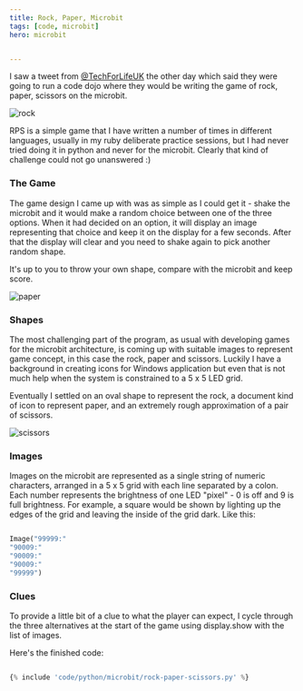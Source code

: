 ```yaml
---
title: Rock, Paper, Microbit
tags: [code, microbit]
hero: microbit


---
```


I saw a tweet from <a href="https://twitter.com/TechForLifeUK/">@TechForLifeUK</a> the other day
which said they were going to run a code dojo where they would be writing the game of rock, paper,
scissors on the microbit.

![rock](/assets/img/posts/rock-paper-microbit/rps-rock.png)

RPS is a simple game that I have written a number of times in different languages, usually
in my ruby deliberate practice sessions, but I had never tried doing it in python and never for
the microbit. Clearly that kind of challenge could not go unanswered :)

### The Game

The game design I came up with was as simple as I could get it - shake the microbit and it would make
a random choice between one of the three options. When it had decided on an option, it will display
an image representing that choice and keep it on the display for a few seconds. After that the
display will clear and you need to shake again to pick another random shape.

It's up to you to throw your own shape, compare with the microbit and keep score.

![paper](/assets/img/posts/rock-paper-microbit/rps-paper.png)

### Shapes

The most challenging part of the program, as usual with developing games for the microbit architecture,
is coming up with suitable images to represent game concept, in this case the rock, paper and scissors. Luckily
I have a background in creating icons for Windows application but even that is not much help when the system
is constrained to a 5 x 5 LED grid.

Eventually I settled on an oval shape to represent the rock, a document
kind of icon to represent paper, and an extremely rough approximation of a pair of scissors.

![scissors](/assets/img/posts/rock-paper-microbit/rps-scissors.png)

### Images

Images on the microbit are represented as a single string of numeric characters, arranged in a
5 x 5 grid with each line separated by a colon. Each number represents the brightness of one
LED "pixel" - 0 is off and 9 is full brightness. For example, a square would be shown
by lighting up the edges of the grid and leaving the inside of the grid dark. Like this:

```python

Image("99999:"
"90009:"
"90009:"
"90009:"
"99999")

```

### Clues

To provide a little bit of a clue to what the player can expect, I cycle through the three alternatives
at the start of the game using display.show with the list of images.

Here's the finished code:

```python

{% include 'code/python/microbit/rock-paper-scissors.py' %}

```
